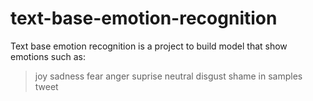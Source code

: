 # text-base-emotion-recognition
Text base emotion recognition is a project to build model that show emotions such as:
> joy
> sadness
> fear
> anger
> suprise
> neutral
> disgust
> shame
in samples tweet
